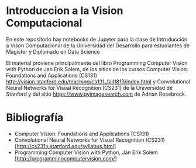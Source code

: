 # Introduccion a la Vision Computacional

En este repositorio hay notebooks de Jupyter para la clase de Introducción a Vison Computacional de la Universidad del Desarrollo para estudiantes de Magister y Diplomado en Data Science

El material proviene principalmente del libro Programming Computer Vision with Python de Jan Erik Solem, de los sitios de los cursos  Computer Vision: Foundations and Applications (CS131) http://vision.stanford.edu/teaching/cs131_fall1819/index.html y Convolutional Neural Networks for Visual Recognition (CS231) de la Universidad de Stanford y del sitio https://www.pyimagesearch.com de Adrian Rosebrock.

# Bibliografía

- Computer Vision: Foundations and Applications (CS131)
- Convolutional Neural Networks for Visual Recognition (CS231) [http://cs231n.stanford.edu/syllabus.html]
- Programming Computer Vision with Python, Jan Erik Solem [http://programmingcomputervision.com/]



